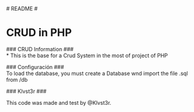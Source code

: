 <html lang="es_MX">
<head>
	<meta charset="utf-8"/>
	<meta name="keywords" content="" />
	<meta name="description" content="" />
	<title>PHP CRUD Base</title>
</head>
<body>
      <p>  
      # README #
      </p>
      <h1>
      CRUD in PHP
      </h1>
      <p>
      ### CRUD Information ###
      <br/>
      * This is the base for a Crud System in the most of project of PHP
      </p>
      <p>
      ### Configuración ###
      <br/>
      To load the database, you must create a Database wnd import the file .sql from /db
      </p>
      <p>
      ### Klvst3r ###
      <br/>
      <p>
      This code was made and test by @Klvst3r.
      </p>
</body>
</html>
